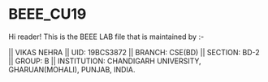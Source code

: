 # BEEE_CU19
Hi reader! This is the BEEE LAB file that is maintained by :-

|| VIKAS NEHRA || UID: 19BCS3872 || BRANCH: CSE(BD) || SECTION: BD-2 || GROUP: B || INSTITUTION: CHANDIGARH UNIVERSITY, GHARUAN(MOHALI), PUNJAB, INDIA.
